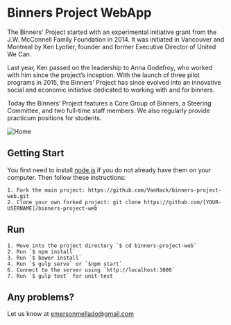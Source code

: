 # Binners Project WebApp

The Binners' Project started with an experimental initiative grant from the J.W. McConnell Family Foundation in 2014. It was initiated in Vancouver and Montreal by Ken Lyotier, founder and former Executive Director of United We Can.

Last year, Ken passed on the leadership to Anna Godefroy, who worked with him since the project’s inception. With the launch of three pilot programs in 2015, the Binners’ Project has since evolved into an innovative social and economic initiative dedicated to working with and for binners.

​Today the Binners’ Project features a Core Group of Binners, a Steering Committee, and two full-time staff members. We also regularly provide practicum positions for students.

![Home](http://samuelcastro.me/binners-project.png "Binners Project")

## Getting Start
You first need to install [node.js](http://nodejs.org/) if you do not already have them on your computer. Then follow these instructions:

    1. Fork the main project: https://github.com/VanHack/binners-project-web.git
    2. Clone your own forked project: git clone https://github.com/[YOUR-USERNAME]/binners-project-web

## Run

    1. Move into the project directory `$ cd binners-project-web`
    2. Run `$ npm install`
    3. Run `$ bower install`
    4. Run `$ gulp serve` or `$npm start`
    6. Connect to the server using `http://localhost:3000`
    7. Run `$ gulp test` for unit-test

## Any problems?
Let us know at emersonmellado@gmail.com